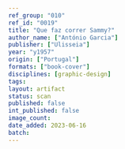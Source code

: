 ```yaml
---
ref_group: "010"
ref_id: "0019"
title: "Que faz correr Sammy?"
author_name: ["António Garcia"]
publisher: ["Ulisseia"]
year: "y1957"
origin: ["Portugal"]
formats: ["book-cover"]
disciplines: [graphic-design]
tags:
layout: artifact
status: scan
published: false
int_published: false
image_count:
date_added: 2023-06-16
batch:
---
```

